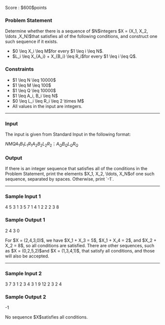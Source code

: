 
<div>

<span>

<span>

<p>
Score : $600$points
</p>

<div>

<section>

### **Problem Statement**

<p>
Determine whether there is a sequence of $N$integers $X = (X_1, X_2, \ldots ,X_N)$that satisfies all of the following conditions, and construct one such sequence if it exists.


</p>

<ul>

<li>
$0 \leq X_i \leq M$for every $1 \leq i \leq N$.


</li>

<li>
$L_i \leq X_{A_i} + X_{B_i} \leq R_i$for every $1 \leq i \leq Q$.
</li>

</ul>

</section>

</div>

<div>

<section>

### **Constraints**

<ul>

<li>
$1 \leq N \leq 10000$
</li>

<li>
$1 \leq M \leq 100$
</li>

<li>
$1 \leq Q \leq 10000$
</li>

<li>
$1 \leq A_i, B_i \leq N$
</li>

<li>
$0 \leq L_i \leq R_i \leq 2 \times M$
</li>

<li>
All values in the input are integers.
</li>

</ul>

</section>

</div>

---

<div>

<div>

<section>

### **Input**

<p>
The input is given from Standard Input in the following format:
</p>

<div>

$N$$M$$Q$$A_1$$B_1$$L_1$$R_1$$A_2$$B_2$$L_2$$R_2$$\vdots$$A_Q$$B_Q$$L_Q$$R_Q$
</div>

</section>

</div>

<div>

<section>

### **Output**

<p>
If there is an integer sequence that satisfies all of the conditions in the Problem Statement, print the elements $X_1, X_2, \ldots, X_N$of one such sequence, separated by spaces. Otherwise, print `-1`.
</p>

</section>

</div>

</div>

---

<div>

<section>

### **Sample Input 1**

<div>

4 5 3
1 3 5 7
1 4 1 2
2 2 3 8

</div>

</section>

</div>

<div>

<section>

### **Sample Output 1**

<div>

2 4 3 0

</div>

<p>
For $X = (2,4,3,0)$, we have $X_1 + X_3 = 5$, $X_1 + X_4 = 2$, and $X_2 + X_2 = 8$, so all conditions are satisfied. There are other sequences, such as $X = (0,2,5,2)$and $X = (1,3,4,1)$, that satisfy all conditions, and those will also be accepted.
</p>

</section>

</div>

---

<div>

<section>

### **Sample Input 2**

<div>

3 7 3
1 2 3 4
3 1 9 12
2 3 2 4

</div>

</section>

</div>

<div>

<section>

### **Sample Output 2**

<div>

-1

</div>

<p>
No sequence $X$satisfies all conditions.
</p>

</section>

</div>

</span>

</span>

</div>
